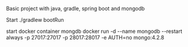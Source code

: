 Basic project with java, gradle, spring boot and mongodb

Start
 ./gradlew bootRun
 
 start docker container mongdb
 docker run -d --name mongodb --restart always -p 27017:27017 -p 28017:28017 -e AUTH=no mongo:4.2.8
